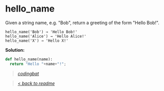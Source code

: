 # hello_name

Given a string name, e.g. "Bob", return a greeting of the form "Hello Bob!".

```
hello_name('Bob') → 'Hello Bob!'
hello_name('Alice') → 'Hello Alice!'
hello_name('X') → 'Hello X!'
```

**Solution:**

```python
def hello_name(name):
  return "Hello "+name+"!";
```

> _[codingbat](https://codingbat.com/prob/p115413)_

> [< _back to readme_](FINDREPLACEREADME)